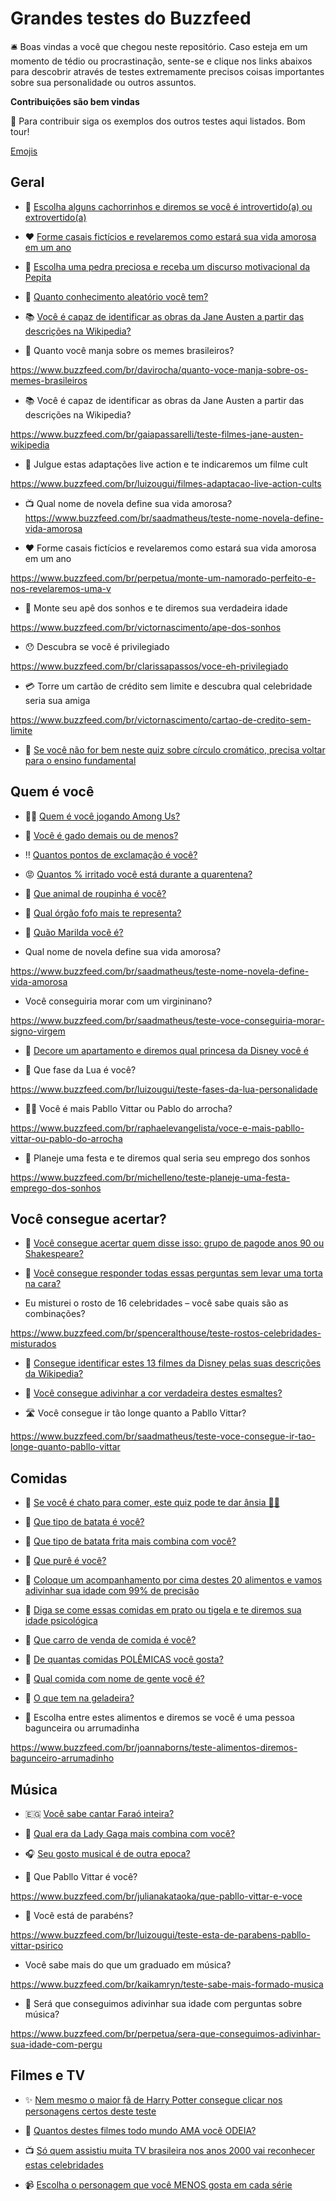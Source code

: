 # Grandes testes do Buzzfeed

🛎️ Boas vindas a você que chegou neste repositório. Caso esteja em um momento de tédio ou procrastinação, sente-se e clique nos links abaixos para descobrir através de testes extremamente precisos coisas importantes sobre sua personalidade ou outros assuntos.

**Contribuições são bem vindas**

🚨 Para contribuir siga os exemplos dos outros testes aqui listados. Bom tour!

[Emojis](https://github.com/ikatyang/emoji-cheat-sheet/blob/master/README.md)

## Geral

* :dog: [Escolha alguns cachorrinhos e diremos se você é introvertido(a) ou extrovertido(a)](https://www.buzzfeed.com/br/daniellaemanuel/teste-cachorrinhos-extrovertido-introvertido?bfsource=relatedmanual)


* :hearts: [Forme casais fictícios e revelaremos como estará sua vida amorosa em um ano](https://www.buzzfeed.com/br/perpetua/teste-forme-casais-ficticios-futuro-vida-amorosa)


* :gem: [Escolha uma pedra preciosa e receba um discurso motivacional da Pepita](https://www.buzzfeed.com/br/luizougui/stories-pepita-escolha-pedra-preciosa)


* :thinking: [Quanto conhecimento aleatório você tem?](https://www.buzzfeed.com/br/audreyworboys/teste-quanto-conhecimento-totalmente-aleatorio-voce-tem)

* :books: [Você é capaz de identificar as obras da Jane Austen a partir das descrições na Wikipedia?](https://www.buzzfeed.com/br/gaiapassarelli/teste-filmes-jane-austen-wikipedia)

* :thinking: Quanto você manja sobre os memes brasileiros? 

https://www.buzzfeed.com/br/davirocha/quanto-voce-manja-sobre-os-memes-brasileiros

* :books: Você é capaz de identificar as obras da Jane Austen a partir das descrições na Wikipedia?

https://www.buzzfeed.com/br/gaiapassarelli/teste-filmes-jane-austen-wikipedia

* :popcorn: Julgue estas adaptações live action e te indicaremos um filme cult

https://www.buzzfeed.com/br/luizougui/filmes-adaptacao-live-action-cults

* :tv: Qual nome de novela define sua vida amorosa?
https://www.buzzfeed.com/br/saadmatheus/teste-nome-novela-define-vida-amorosa

* :hearts: Forme casais fictícios e revelaremos como estará sua vida amorosa em um ano

https://www.buzzfeed.com/br/perpetua/monte-um-namorado-perfeito-e-nos-revelaremos-uma-v

* :house_with_garden: Monte seu apê dos sonhos e te diremos sua verdadeira idade 

https://www.buzzfeed.com/br/victornascimento/ape-dos-sonhos

* :hushed: Descubra se você é privilegiado 

https://www.buzzfeed.com/br/clarissapassos/voce-eh-privilegiado

* :credit_card: Torre um cartão de crédito sem limite e descubra qual celebridade seria sua amiga

https://www.buzzfeed.com/br/victornascimento/cartao-de-credito-sem-limite

* :art: [Se você não for bem neste quiz sobre círculo cromático, precisa voltar para o ensino fundamental](https://www.buzzfeed.com/br/hannahmarder/teste-circulo-cromatico)

## Quem é você

* :astronaut: [Quem é você jogando Among Us?](https://www.buzzfeed.com/br/priscilamendes/teste-quem-e-voce-jogando-among-us)


* :ox: [Você é gado demais ou de menos?](https://www.buzzfeed.com/br/luizougui/quiz-gado-demais)


* :bangbang: [Quantos pontos de exclamação é você?](https://www.buzzfeed.com/br/davirocha/quantos-pontos-de-exclamacao-voce-e)


* :rage: [Quantos % irritado você está durante a quarentena?](https://www.buzzfeed.com/br/fabianeahn/teste-irritado-durante-a-quarentena?bfsource=bfocompareon&bfsource=bfocompareon)


* 🦔 [Que animal de roupinha é você?](https://www.buzzfeed.com/br/luizougui/teste-que-animal-de-roupinha-e-voce)


* 🥺 [Qual órgão fofo mais te representa?](https://www.buzzfeed.com/br/saadmatheus/teste-qual-orgao-fofinho-voce-e)


* 🧓 [Quão Marilda você é?](https://www.buzzfeed.com/br/saadmatheus/teste-quao-marilda-voce-e)

* Qual nome de novela define sua vida amorosa?

https://www.buzzfeed.com/br/saadmatheus/teste-nome-novela-define-vida-amorosa

* Você conseguiria morar com um virgininano?

https://www.buzzfeed.com/br/saadmatheus/teste-voce-conseguiria-morar-signo-virgem

* :princess: [Decore um apartamento e diremos qual princesa da Disney você é](https://www.buzzfeed.com/br/anjalipatel/decore-um-apartamento-e-diremos-qual-princesa-da-disney#.igw5ONxYLW)


* :full_moon_with_face: Que fase da Lua é você?

https://www.buzzfeed.com/br/luizougui/teste-fases-da-lua-personalidade

* 🙆‍♀️ Você é mais Pabllo Vittar ou Pablo do arrocha?

https://www.buzzfeed.com/br/raphaelevangelista/voce-e-mais-pabllo-vittar-ou-pablo-do-arrocha

*  💼 Planeje uma festa e te diremos qual seria seu emprego dos sonhos

https://www.buzzfeed.com/br/michelleno/teste-planeje-uma-festa-emprego-dos-sonhos

## Você consegue acertar?

* :speech_balloon: [Você consegue acertar quem disse isso: grupo de pagode anos 90 ou Shakespeare?](https://www.buzzfeed.com/br/guilhermelr/quiz-pagode-90-ou-shakespeare)


* :birthday: [Você consegue responder todas essas perguntas sem levar uma torta na cara?](https://www.buzzfeed.com/br/saadmatheus/teste-chegar-final-torta-na-cara?bfsource=relatedmanual)

* Eu misturei o rosto de 16 celebridades – você sabe quais são as combinações?

https://www.buzzfeed.com/br/spenceralthouse/teste-rostos-celebridades-misturados

* 👸 [Consegue identificar estes 13 filmes da Disney pelas suas descrições da Wikipedia?](https://www.buzzfeed.com/br/kaylayandoli/teste-filmes-disney-wikipedia)


* 💅 [Você consegue adivinhar a cor verdadeira destes esmaltes?](https://www.buzzfeed.com/br/saadmatheus/teste-acertar-cor-verdadeira-esmaltes)

* 🛣 Você consegue ir tão longe quanto a Pabllo Vittar?

https://www.buzzfeed.com/br/saadmatheus/teste-voce-consegue-ir-tao-longe-quanto-pabllo-vittar


## Comidas

* 🤢 [Se você é chato para comer, este quiz pode te dar ânsia 👨‍🎤](https://www.buzzfeed.com/br/andrewziegler/enquete-escolha-comidas-nojentas)


* 🥔 [Que tipo de batata é você?](https://www.buzzfeed.com/br/gracegrace24/teste-que-tipo-de-batata)


* 🍟 [Que tipo de batata frita mais combina com você?](https://www.buzzfeed.com/br/luisaoguime/teste-corte-batata-frita?bfsource=relatedmanual)


* 🥔 [Que purê é você?](https://www.buzzfeed.com/br/luizougui/teste-que-pure-e-voce-batata-aipim)


* 🍯 [Coloque um acompanhamento por cima destes 20 alimentos e vamos adivinhar sua idade com 99% de precisão](https://www.buzzfeed.com/br/daves4/teste-acompanhamento-comida-idade)


* 🥣 [Diga se come essas comidas em prato ou tigela e te diremos sua idade psicológica](https://www.buzzfeed.com/br/sarahaspler/prato-ou-tigela-idade)


* 🚗 [Que carro de venda de comida é você?](https://www.buzzfeed.com/br/luizougui/teste-carro-comida-ovo-pamonha-sorvete)


* 🤯 [De quantas comidas POLÊMICAS você gosta?](https://www.buzzfeed.com/br/rafaelcapanema/de-quantas-comidas-polemicas-voce-gosta)


* 🥑 [Qual comida com nome de gente você é?](https://www.buzzfeed.com/br/saadmatheus/teste-qual-comida-com-nome-de-gente-voce-e)

* 🤔 [O que tem na geladeira?](https://www.buzzfeed.com/br/davirocha/teste-o-que-tem-na-geladeira)

* :monocle_face: Escolha entre estes alimentos e diremos se você é uma pessoa bagunceira ou arrumadinha

https://www.buzzfeed.com/br/joannaborns/teste-alimentos-diremos-bagunceiro-arrumadinho

## Música

* 🇪🇬 [Você sabe cantar Faraó inteira?](https://www.buzzfeed.com/br/gaiapassarelli/teste-letra-farao)

* 🌈 [Qual era da Lady Gaga mais combina com você?](https://www.buzzfeed.com/br/saadmatheus/teste-qual-era-lady-gaga-e-voce)

* 🎧 [Seu gosto musical é de outra epoca?](https://www.buzzfeed.com/br/susanacristalli/teste-musicas-antiga)

* 💅 Que Pabllo Vittar é você?

https://www.buzzfeed.com/br/julianakataoka/que-pabllo-vittar-e-voce


* 🎂 Você está de parabéns?

https://www.buzzfeed.com/br/luizougui/teste-esta-de-parabens-pabllo-vittar-psirico


* Você sabe mais do que um graduado em música?

https://www.buzzfeed.com/br/kaikamryn/teste-sabe-mais-formado-musica


* 🎤 Será que conseguimos adivinhar sua idade com perguntas sobre música?

https://www.buzzfeed.com/br/perpetua/sera-que-conseguimos-adivinhar-sua-idade-com-pergu

## Filmes e TV

* :sparkles: [Nem mesmo o maior fã de Harry Potter consegue clicar nos personagens certos deste teste](https://www.buzzfeed.com/br/kirbybeaton/teste-dificil-harry-potter-personagens)

* :movie_camera: [Quantos destes filmes todo mundo AMA você ODEIA?](https://www.buzzfeed.com/br/davirocha/quantos-destes-filmes-todo-mundo-ama-voce-odeia)

* :tv: [Só quem assistiu muita TV brasileira nos anos 2000 vai reconhecer estas celebridades](https://www.buzzfeed.com/br/saadmatheus/teste-reconhecer-celebridades-brasileiras-anos-2000)

* :video_camera: [Escolha o personagem que você MENOS gosta em cada série](https://www.buzzfeed.com/br/apersonnamedbradley/teste-qual-personagem-serie-voce-gosta-menos)







